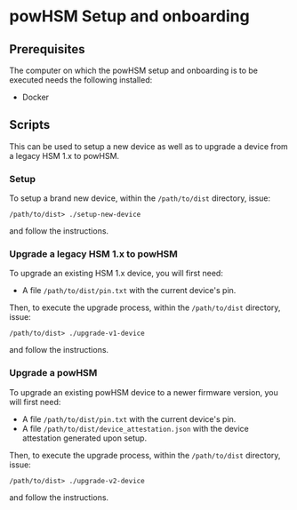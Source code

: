 # powHSM Setup and onboarding

## Prerequisites

The computer on which the powHSM setup and onboarding is to be executed needs the following installed:

- Docker

## Scripts

This can be used to setup a new device as well as to upgrade a device from a legacy HSM 1.x to powHSM. 

### Setup

To setup a brand new device, within the `/path/to/dist` directory, issue:

```
/path/to/dist> ./setup-new-device
```

and follow the instructions.

### Upgrade a legacy HSM 1.x to powHSM

To upgrade an existing HSM 1.x device, you will first need:

- A file `/path/to/dist/pin.txt` with the current device's pin.

Then, to execute the upgrade process, within the `/path/to/dist` directory, issue:

```
/path/to/dist> ./upgrade-v1-device
```

and follow the instructions.

### Upgrade a powHSM

To upgrade an existing powHSM device to a newer firmware version, you will first need:

- A file `/path/to/dist/pin.txt` with the current device's pin.
- A file `/path/to/dist/device_attestation.json` with the device attestation generated upon setup.

Then, to execute the upgrade process, within the `/path/to/dist` directory, issue:

```
/path/to/dist> ./upgrade-v2-device
```

and follow the instructions.
